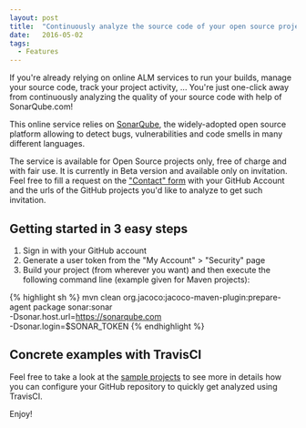 ```yaml
---
layout: post
title:  "Continuously analyze the source code of your open source projects!"
date:   2016-05-02
tags:
  - Features
---
```

If you're already relying on online ALM services to run your builds, manage your source code, track your project activity, ... You're just one-click away from continuously analyzing the quality of your source code with help of SonarQube.com!

This online service relies on [SonarQube][sq-site], the widely-adopted open source platform allowing to detect bugs, vulnerabilities and code smells in many different languages.

The service is available for Open Source projects only, free of charge and with fair use. It is currently in Beta version and available only on invitation. Feel free to fill a request on the ["Contact" form](/contact/)  with your GitHub Account and the urls of the GitHub projects you'd like to analyze to get such invitation.

## Getting started in 3 easy steps

1. Sign in with your GitHub account
2. Generate a user token from the "My Account" > "Security" page
3. Build your project (from wherever you want) and then execute the following command line (example given for Maven projects):

{% highlight sh %}
mvn clean org.jacoco:jacoco-maven-plugin:prepare-agent package sonar:sonar \
    -Dsonar.host.url=https://sonarqube.com \
    -Dsonar.login=$SONAR_TOKEN
{% endhighlight %}

## Concrete examples with TravisCI

Feel free to take a look at the [sample projects](/redirects/sample-projects.html) to see more in details how you can configure your GitHub repository to quickly get analyzed using TravisCI.

Enjoy!

[sq-site]: http://www.sonarqube.org
